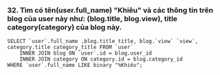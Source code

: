 ### 32. Tìm có tên(user.full_name) "Khiêu" và các thông tin trên blog của user này như: (blog.title, blog.view), title category(category) của blog này.
```mysql
SELECT `user`.full_name ,blog.title title, blog.`view` `view`, category.title category_title FROM `user`
	INNER JOIN blog ON `user`.id = blog.user_id
    INNER JOIN category ON category.id = blog.category_id
WHERE `user`.full_name LIKE binary "%Khiêu";
```
